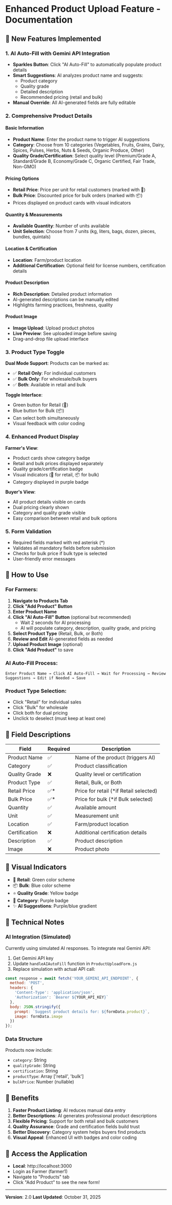 # Enhanced Product Upload Feature - Documentation

## 🎉 New Features Implemented

### 1. AI Auto-Fill with Gemini API Integration
- **Sparkles Button**: Click "AI Auto-Fill" to automatically populate product details
- **Smart Suggestions**: AI analyzes product name and suggests:
  - Product category
  - Quality grade
  - Detailed description
  - Recommended pricing (retail and bulk)
- **Manual Override**: All AI-generated fields are fully editable

### 2. Comprehensive Product Details

#### Basic Information
- **Product Name**: Enter the product name to trigger AI suggestions
- **Category**: Choose from 10 categories (Vegetables, Fruits, Grains, Dairy, Spices, Pulses, Herbs, Nuts & Seeds, Organic Produce, Other)
- **Quality Grade/Certification**: Select quality level (Premium/Grade A, Standard/Grade B, Economy/Grade C, Organic Certified, Fair Trade, Non-GMO)

#### Pricing Options
- **Retail Price**: Price per unit for retail customers (marked with 🛒)
- **Bulk Price**: Discounted price for bulk orders (marked with 📦)
- Prices displayed on product cards with visual indicators

#### Quantity & Measurements
- **Available Quantity**: Number of units available
- **Unit Selection**: Choose from 7 units (kg, liters, bags, dozen, pieces, bundles, quintals)

#### Location & Certification
- **Location**: Farm/product location
- **Additional Certification**: Optional field for license numbers, certification details

#### Product Description
- **Rich Description**: Detailed product information
- AI-generated descriptions can be manually edited
- Highlights farming practices, freshness, quality

#### Product Image
- **Image Upload**: Upload product photos
- **Live Preview**: See uploaded image before saving
- Drag-and-drop file upload interface

### 3. Product Type Toggle

**Dual Mode Support**: Products can be marked as:
- ✅ **Retail Only**: For individual customers
- ✅ **Bulk Only**: For wholesale/bulk buyers
- ✅ **Both**: Available in retail and bulk

**Toggle Interface**:
- Green button for Retail (🛒)
- Blue button for Bulk (📦)
- Can select both simultaneously
- Visual feedback with color coding

### 4. Enhanced Product Display

**Farmer's View**:
- Product cards show category badge
- Retail and bulk prices displayed separately
- Quality grade/certification badge
- Visual indicators (🛒 for retail, 📦 for bulk)
- Category displayed in purple badge

**Buyer's View**:
- All product details visible on cards
- Dual pricing clearly shown
- Category and quality grade visible
- Easy comparison between retail and bulk options

### 5. Form Validation
- Required fields marked with red asterisk (*)
- Validates all mandatory fields before submission
- Checks for bulk price if bulk type is selected
- User-friendly error messages

## 🚀 How to Use

### For Farmers:

1. **Navigate to Products Tab**
2. **Click "Add Product" Button**
3. **Enter Product Name**
4. **Click "AI Auto-Fill" Button** (optional but recommended)
   - Wait 2 seconds for AI processing
   - AI will populate category, description, quality grade, and pricing
5. **Select Product Type** (Retail, Bulk, or Both)
6. **Review and Edit** AI-generated fields as needed
7. **Upload Product Image** (optional)
8. **Click "Add Product"** to save

### AI Auto-Fill Process:
```
Enter Product Name → Click AI Auto-Fill → Wait for Processing → Review Suggestions → Edit if Needed → Save
```

### Product Type Selection:
- Click "Retail" for individual sales
- Click "Bulk" for wholesale
- Click both for dual pricing
- Unclick to deselect (must keep at least one)

## 📝 Field Descriptions

| Field | Required | Description |
|-------|----------|-------------|
| Product Name | ✅ | Name of the product (triggers AI) |
| Category | ✅ | Product classification |
| Quality Grade | ❌ | Quality level or certification |
| Product Type | ✅ | Retail, Bulk, or Both |
| Retail Price | ✅* | Price for retail (*if Retail selected) |
| Bulk Price | ✅* | Price for bulk (*if Bulk selected) |
| Quantity | ✅ | Available amount |
| Unit | ✅ | Measurement unit |
| Location | ✅ | Farm/product location |
| Certification | ❌ | Additional certification details |
| Description | ✅ | Product description |
| Image | ❌ | Product photo |

## 🎨 Visual Indicators

- 🛒 **Retail**: Green color scheme
- 📦 **Bulk**: Blue color scheme
- ⭐ **Quality Grade**: Yellow badge
- 🎯 **Category**: Purple badge
- ✨ **AI Suggestions**: Purple/blue gradient

## 🔧 Technical Notes

### AI Integration (Simulated)
Currently using simulated AI responses. To integrate real Gemini API:

1. Get Gemini API key
2. Update `handleAIAutoFill` function in `ProductUploadForm.js`
3. Replace simulation with actual API call:

```javascript
const response = await fetch('YOUR_GEMINI_API_ENDPOINT', {
  method: 'POST',
  headers: { 
    'Content-Type': 'application/json',
    'Authorization': `Bearer ${YOUR_API_KEY}`
  },
  body: JSON.stringify({ 
    prompt: `Suggest product details for: ${formData.product}`,
    image: formData.image 
  })
});
```

### Data Structure
Products now include:
- `category`: String
- `qualityGrade`: String
- `certification`: String
- `productType`: Array ['retail', 'bulk']
- `bulkPrice`: Number (nullable)

## 🌟 Benefits

1. **Faster Product Listing**: AI reduces manual data entry
2. **Better Descriptions**: AI generates professional product descriptions
3. **Flexible Pricing**: Support for both retail and bulk customers
4. **Quality Assurance**: Grade and certification fields build trust
5. **Better Discovery**: Category system helps buyers find products
6. **Visual Appeal**: Enhanced UI with badges and color coding

## 📱 Access the Application

- **Local**: http://localhost:3000
- Login as Farmer (farmer1)
- Navigate to "Products" tab
- Click "Add Product" to see the new form!

---

**Version**: 2.0
**Last Updated**: October 31, 2025
